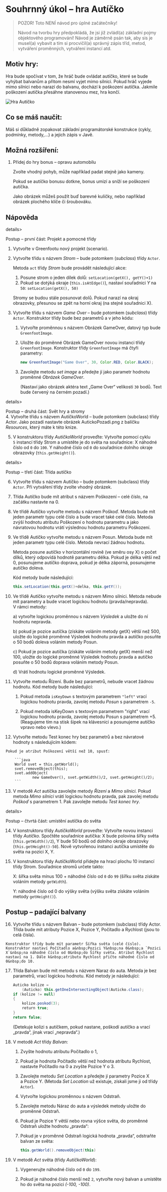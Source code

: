 # Souhrnný úkol – hra Autíčko

> POZOR! Toto NENÍ návod pro úplné začátečníky!
>
> Návod na tvorbu hry předpokládá, že jsi již zvládl(a) základní pojmy objektového programování! Návod je záměrně psán tak, aby sis je musel(a) vybavit a&nbsp;tím si procvičil(a) správný zápis tříd, metod, vytváření proměnných, vytváření instancí atd.

## Motiv hry:

Hra bude spočívat v&nbsp;tom, že hráč bude ovládat autíčko, které se bude vyhýbat balvanům a&nbsp;přitom nesmí vyjet mimo silnici. Pokud hráč vyjede mimo silnici nebo narazí do balvanu, dochází k&nbsp;poškození autíčka. Jakmile poškození autíčka přesáhne stanovenou mez, hra končí.

![Hra Autíčko](../img/hra_auticko.png)

## Co se máš naučit:

Máš si důkladně zopakovat základní programátorské konstrukce (cykly, podmínky, metody,…) a&nbsp;jejich zápis v&nbsp;Javě. 

## Možná rozšíření:
 1. Přidej do hry bonus – opravu automobilu

    Zvolte vhodný pohyb, může například padat stejně jako kameny.

    Pokud se autíčko bonusu dotkne, bonus umizí a&nbsp;sníží se poškození autíčka. 
    
    Jako obrázek můžeš použít buď barevné kuličky, nebo například obrázek plochého klíče či šroubováku.

## Nápověda

details><summary>Postup – první část: Projekt a&nbsp;pomocné třídy</summary>

 1. Vytvořte v&nbsp;Greenfootu nový projekt (scenario).

 2. Vytvořte třídu s&nbsp;názvem _Strom_ – bude potomkem (_subclass_) třídy `Actor`.

    Metoda `act` třídy _Strom_ bude provádět následující akce:
    
    1) Posune strom o&nbsp;jeden dílek dolů: `setLocation(getX(), getY()+1)`
    2) Pokud se dotýká okraje (`this.isAtEdge()`), nastaví souřadnici _Y_ na `50`: `setLocation(getX(), 50)`
    
    Stromy se budou stále posunovat dolů. Pokud narazí na okraj obrazovky, přesunou se zpět na horní okraj (na stejné souřadnici X).

 3. Vytvořte třídu s&nbsp;názvem _Game Over_ – bude potomkem (_subclass_) třídy `Actor`.
    Konstruktor třídy bude bez parametrů a&nbsp;v&nbsp;jeho kódu:

    1) Vytvořte proměnnou s&nbsp;názvem Obrázek GameOver, datový typ bude `GreenfootImage`.

    2) Uložte do proměnné Obrázek GameOver novou instanci třídy `GreenfootImage`. Konstruktor třídy `GreenfootImage` má čtyři parametry: 

        ```java
        new GreenfootImage("Game Over", 30, Color.RED, Color.BLACK);
        ```
        
    3) Zavolejte metodu _set image_ a&nbsp;předejte jí jako parametr hodnotu proměnné _Obrázek GameOver_.

        (Nastaví jako obrázek aktéra text „Game Over“ velikosti `30` bodů. Text bude červený na černém pozadí.)
</details>

details><summary>Postup – druhá část: Svět hry a&nbsp;stromy</summary>
 4. Vytvořte třídu s&nbsp;názvem AutíčkoWorld – bude potomkem (subclass) třídy Actor. Jako pozadí nastavte obrázek AutickoPozadi.png z&nbsp;balíčku _Resources_, který máte k&nbsp;této knize.

 5. V&nbsp;konstruktoru třídy _AutíčkoWorld_ proveďte:
    Vytvořte pomocí cyklu `5`&nbsp;instancí třídy Strom a&nbsp;umístěte je do světa na souřadnice:
    X&nbsp;náhodné číslo od `0`&nbsp;do `100`.
    Y&nbsp;náhodné číslo od `0`&nbsp;do souřadnice dolního okraje obrazovky (`this.getHeight()`).
</details>


details><summary>Postup – třetí část: Třída autíčko</summary>

 6. Vytvořte třídu s&nbsp;názvem Autíčko – bude potomkem (subclass) třídy `Actor`. Při vytváření třídy zvolte vhodný obrázek.

 7. Třída Autíčko bude mít atribut s&nbsp;názvem Poškození – celé číslo, na začátku nastavte na 0.

 8. Ve třídě Autíčko vytvořte metodu s&nbsp;názvem Poškoď. Metoda bude mít jeden parametr typu celé číslo a&nbsp;bude vracet také celé číslo. Metoda zvýší hodnotu atributu Poškození o&nbsp;hodnotu parametru a&nbsp;jako návratovou hodnotu vrátí výslednou hodnotu parametru Poškození.

 9. Ve třídě Autíčko vytvořte metodu s&nbsp;názvem Posun. Metoda bude mít jeden parametr typu celé číslo. Metoda nevrací žádnou hodnotu.

    Metoda posune autíčko v&nbsp;horizontální rovině (ve směru osy X) o&nbsp;počet dílků, který odpovídá hodnotě parametru délka. Pokud je délka větší než 0, posunujeme autíčko doprava, pokud je délka záporná, posunujeme autíčko doleva.

    Kód metody bude následující:
    ```java 
    this.setLocation(this.getX()+delka, this.getY());
    ```

 10. Ve třídě Autíčko vytvořte metodu s&nbsp;názvem Mimo silnici. Metoda nebude mít parametry a&nbsp;bude vracet logickou hodnotu (pravda/nepravda).
    V rámci metody:

        a) vytvořte logickou proměnnou s názvem _Výsledek_ a&nbsp;uložte do ní hodnotu nepravda.

        b) pokud je pozice autíčka (získáte voláním metody getX) větší než 500, uložte do logické proměnné Výsledek hodnotu pravda a autíčko posuňte o 50 bodů doleva voláním metody Posun.

        c) Pokud je pozice autíčka (získáte voláním metody getX) menší než 100, uložte do logické proměnné Výsledek hodnotu pravda a&nbsp;autíčko posuňte o&nbsp;50 bodů doprava voláním metody Posun.

        d) Vrátí hodnotu logické proměnné Výsledek.

 11. Vytvořte metodu Řízení. Bude bez parametrů, nebude vracet žádnou hodnotu. Kód metody bude následující:

        1) Pokud metoda `isKeyDown` s&nbsp;textovým parametrem `"left"` vrací logickou hodnotu pravda, zavolej metodu _Posun_ s&nbsp;parametrem `-5`.

        2) Pokud metoda isKeyDown s&nbsp;textovým parametrem "right" vrací logickou hodnotu pravda, zavolej metodu Posun s&nbsp;parametrem +5.
            (Reagujeme tím na stisk šipek na klávesnici a&nbsp;posunujeme autíčko vpravo nebo vlevo.)

 12. Vytvořte metodu Test konec hry bez parametrů a&nbsp;bez návratové hodnoty s&nbsp;následujícím kódem:

    Pokud je atribut Poškození větší než 10, spusť:

        ```java
        World svet = this.getWorld();
        svet.removeObject(this);
        svet.addObject(
                new GameOver(), svet.getWidth()/2, svet.getHeight()/2);
        ```

 13. V&nbsp;metodě _Act_ autíčka zavolejte metody _Řízení_ a&nbsp;_Mimo silnici_. Pokud metoda _Mimo silnici_ vrátí logickou hodnotu pravda, pak zavolej metodu _Poškoď_ s&nbsp;parametrem 1.
    Pak zavolejte metodu _Test konec hry_.

details><summary>Postup – čtvrtá část: umístění autíčka do světa</summary>
 
 14. V&nbsp;konstruktoru třídy _AutíčkoWorld_ proveďte:
    Vytvořte novou instanci třídy _Autíčko_.
    Spočtěte souřadnice autíčka: X&nbsp;bude polovina šířky světa (`this.getWidth()/2`), Y&nbsp;bude 50 bodů od dolního okraje obrazovky (`this.getHeight()-50`).
    Nově vytvořenou instanci autíčka umístěte do světa na pozici X, Y.

 15. V&nbsp;konstruktoru třídy AutíčkoWorld přidejte na hrací plochu 10 instancí třídy Strom. Souřadnice stromů určete takto:

        X: šířka světa mínus 100 + náhodné číslo od `0`&nbsp;do `99` (šířku světa získáte voláním metody `getWidth`).

        Y: náhodné číslo od 0&nbsp;do výšky světa (výšku světa získáte voláním metody `getHeight()`).

## Postup – padající balvany
 16. Vytvořte třídu s&nbsp;názvem Balvan – bude potomkem (subclass) třídy Actor. Třída bude mít atributy Pozice X, Pozice Y, Počítadlo a&nbsp;Rychlost (jsou to celá čísla).

    Konstruktor třídy bude mít parametr Šířka světa (celé číslo). Konstruktor nastaví Počítadlo a&nbsp;Pozici Y&nbsp;na 0&nbsp;a `Pozici X`&nbsp;na náhodné číslo od 0&nbsp;do Šířky světa. Atribut Rychlost nastaví na 1. Dále k&nbsp;atributu Rychlost přičte náhodné číslo od 0&nbsp;do 10.

 17. Třída Balvan bude mít metodu s&nbsp;názvem Naraz do auta. Metoda je bez parametrů, vrací logickou hodnotu. Kód metody je následující:

        ```java
        Auticko kolize = 
            (Auticko) this.getOneIntersectingObject(Auticko.class);
        if (kolize != null) 
        {
            kolize.poskod(3);
            return true;
        }
        return false;
        ```

        (Detekuje kolizi s autíčkem, pokud nastane, poškodí autíčko a vrací „pravda“, jinak vrací „nepravda“.)

 18. V metodě _Act_ třídy _Balvan_:

        1) Zvyšte hodnotu atributu Počítadlo o 1,

        2) Pokud je hodnota Počítadlo větší než hodnota atributu Rychlost, nastavte Počítadlo na 0 a zvyšte Pozice Y o 3.

        3) Zavolejte metodu _Set Location_ a předejte jí parametry Pozice X a Pozice Y. (Metoda _Set Location_ už existuje, získali jsme ji od třídy `Actor`).

        4) Vytvořte logickou proměnnou s názvem Odstraň.

        5) Zavolejte metodu Náraz do auta a výsledek metody uložte do proměnné Odstraň.

        6) Pokud je Pozice Y větší nebo rovna výšce světa, do proměnné Odstraň uložte hodnotu „pravda“:

        7) Pokud je v proměnné Odstraň logická hodnota „pravda“, odstraňte balvan ze světa:

            ```java
            this.getWorld().removeObject(this)
            ```

 19. V metodě _Act_ světa (třídy _AutíčkoWorld_):

        1) Vygenerujte náhodné číslo od `0` do `199`.

        2) Pokud je náhodné číslo menší než `2`, vytvořte nový balvan a umístěte ho do světa na pozici _(-100, -100)_.

</details>
